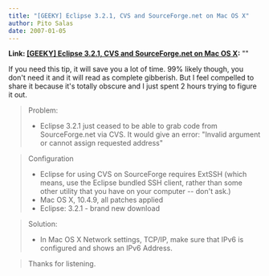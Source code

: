 ```yaml
---
title: "[GEEKY] Eclipse 3.2.1, CVS and SourceForge.net on Mac OS X"
author: Pito Salas
date: 2007-01-05
---
```


**Link: [[GEEKY] Eclipse 3.2.1, CVS and SourceForge.net on Mac OS X](None):** ""

If you need this tip, it will save you a lot of time. 99% likely though, you
don't need it and it will read as complete gibberish. But I feel compelled to
share it because it's totally obscure and I just spent 2 hours trying to
figure it out.

>
> Problem:
>
>   * Eclipse 3.2.1 just ceased to be able to grab code from SourceForge.net
> via CVS. It would give an error: "Invalid argument or cannot assign
> requested address"
>
>

>
> Configuration
>
>   * Eclipse for using CVS on SourceForge requires ExtSSH (which means, use
> the Eclipse bundled SSH client, rather than some other utility that you have
> on your computer -- don't ask.)
>   * Mac OS X, 10.4.9, all patches applied
>   * Eclipse: 3.2.1 - brand new download

>
> Solution:
>
>   * In Mac OS X Network settings, TCP/IP, make sure that IPv6 is configured
> and shows an IPv6 Address.
>

>
> Thanks for listening.


